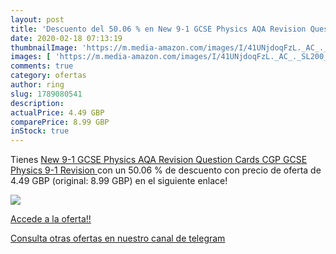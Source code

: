 ```yaml
---
layout: post
title: 'Descuento del 50.06 % en New 9-1 GCSE Physics AQA Revision Questi'
date: 2020-02-18 07:13:19
thumbnailImage: 'https://m.media-amazon.com/images/I/41UNjdoqFzL._AC_._SL200_.jpg'
images: [ 'https://m.media-amazon.com/images/I/41UNjdoqFzL._AC_._SL200_.jpg' ]
comments: true
category: ofertas
author: ring
slug: 1789080541
description:
actualPrice: 4.49 GBP
comparePrice: 8.99 GBP
inStock: true
---
```


Tienes [New 9-1 GCSE Physics AQA Revision Question Cards  CGP GCSE Physics 9-1 Revision ](https://www.amazon.co.uk/dp/1789080541/?tag=redken01-21) con un 50.06 % de descuento con precio de oferta de 4.49 GBP (original: 8.99 GBP) en el siguiente enlace!

[![](https://m.media-amazon.com/images/I/41UNjdoqFzL._AC_._SL200_.jpg)](https://www.amazon.co.uk/dp/1789080541/?tag=redken01-21)

[Accede a la oferta!!](https://www.amazon.co.uk/dp/1789080541/?tag=redken01-21)

[Consulta otras ofertas en nuestro canal de telegram](https://t.me/s/ofertas25)
